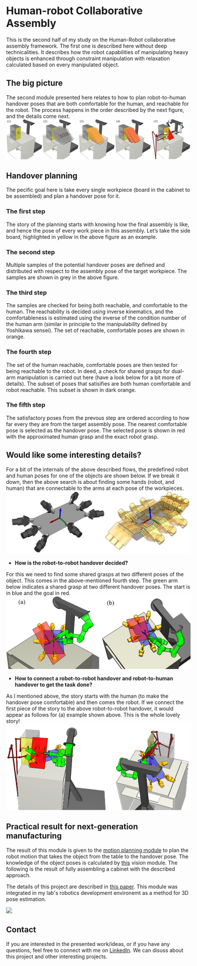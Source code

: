 # Human-robot Collaborative Assembly
This is the second half of my study on the Human-Robot collaborative assembly framework. The first one is described here without deep technicalities. It describes how the robot capabilities of manipulating heavy objects is enhanced through constraint manipulation with relaxation calculated based on every manipulated object. 

## The big picture
The second module presented here relates to how to plan robot-to-human handover poses that are both comfortable for the human, and reachable for the robot. The process happens in the order described by the next figure, and the details come next.
<img src=./project_images/goalselectionsequence2.png>

## Handover planning
The pecific goal here is take every single workpiece (board in the cabinet to be assembled) and plan a handover pose for it.


### The first step
The story of the planning starts with knowing how the final assembly is like, and hence the pose of every work piece in this assembly. Let’s take the side board, highlighted in yellow in the above figure as an example. 

### The second step
Multiple samples of the potential handover poses are defined and distributed with respect to the assembly pose of the target workpiece. The samples are shown in grey in the above figure. 

### The third step
The samples are checked for being both reachable, and comfortable to the human. The reachability is decided using inverse kinematics, and the comfortableness is estimated using the inverse of the condition number of the human arm (similar in principle to the manipulability defined by Yoshikawa sensei). The set of reachable, comfortable poses are shown in orange. 


### The fourth step
The set of the human reachable, comfortable poses are then tested for being reachable to the robot. In deed, a check for shared grasps for dual-arm manipulation is carried out here (have a look below for a bit more of details). The subset of poses that satisifies are both human comfortable and robot reachable. This subset is shown in dark orange.

### The fifth step
The satisfactory poses from the prevous step are ordered according to how far every they are from the target assembly pose. The nearest comfortable pose is selected as the handover pose. The selected pose is shown in red with the approximated human grasp and the exact robot grasp.

## Would like some interesting details?
For a bit of the internals of the above described flows, the predefined robot and human poses for one of the objects are shown below. If we break it down, then the above search is about finding some hands (robot, and human) that are connectable to the arms at each pose of the workpieces.
<img src=./project_images/predefined_grasps.png>

* **How is the robot-to-robot handover decided?**

For this we need to find some shared grasps at two different poses of the object. This comes in the above-mentioned fourth step. The green arm below indicates a shared grasp at two different handover poses. The start is in blue and the goal in red.
<img src=./project_images/startgoalsharedgrasp2.png>

* **How to connect a robot-to-robot handover and robot-to-human handover to get the task done?**

As I mentioned above, the story starts with the human (to make the handover pose comfortable) and then comes the robot. If we connect the first piece of the story to the above robot-to-robot handover, it would appear as follows for (a) example shown above. This is the whole lovely story! 
<img src=./project_images/human_robot_shared.png>

## Practical result for next-generation manufacturing
The result of this module is given to the [motion planning module]() to plan the robot motion that takes the object from the table to the handover pose. The knowledge of the object poses is calculated by [this]() vision module. The following is the result of fully assembling a cabinet with the described approach.



The details of this project are described in [this paper](https://ieeexplore.ieee.org/document/9044335). This module was integrated in my lab's robotics development environemt as a method for 3D pose estimation. 

![](https://www.youtube.com/watch?t=24s&v=t_-89-N_RgM)

## Contact
If you are interested in the presented work/ideas, or if you have any questions, feel free to connect with me on [LinkedIn](https://www.linkedin.com/in/mohraess). We can disuss about this project and other interesting projects.

